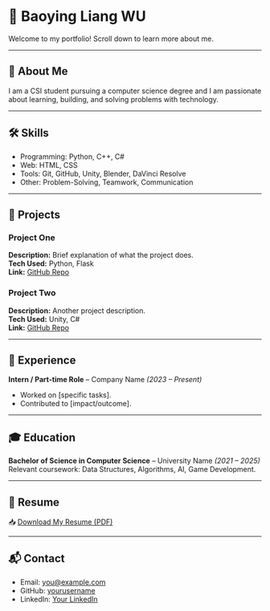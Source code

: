 # 👋 Baoying Liang WU

Welcome to my portfolio! Scroll down to learn more about me.

---

## 📖 About Me
I am a CSI student pursuing a computer science degree and I am
passionate about learning, building, and solving problems with technology.

---

## 🛠 Skills
- Programming: Python, C++, C# 
- Web: HTML, CSS
- Tools: Git, GitHub, Unity, Blender, DaVinci Resolve  
- Other: Problem-Solving, Teamwork, Communication  

---

## 🚀 Projects
### Project One
**Description:** Brief explanation of what the project does.  
**Tech Used:** Python, Flask  
**Link:** [GitHub Repo](#)

### Project Two
**Description:** Another project description.  
**Tech Used:** Unity, C#  
**Link:** [GitHub Repo](#)

---

## 💼 Experience
**Intern / Part-time Role** – Company Name *(2023 – Present)*  
- Worked on [specific tasks].  
- Contributed to [impact/outcome].

---

## 🎓 Education
**Bachelor of Science in Computer Science** – University Name *(2021 – 2025)*  
Relevant coursework: Data Structures, Algorithms, AI, Game Development.

---

## 📄 Resume
📥 [Download My Resume (PDF)](resume.pdf)  

---

## 📬 Contact
- Email: [you@example.com](mailto:you@example.com)  
- GitHub: [yourusername](https://github.com/yourusername)  
- LinkedIn: [Your LinkedIn](https://linkedin.com/in/yourusername)  
